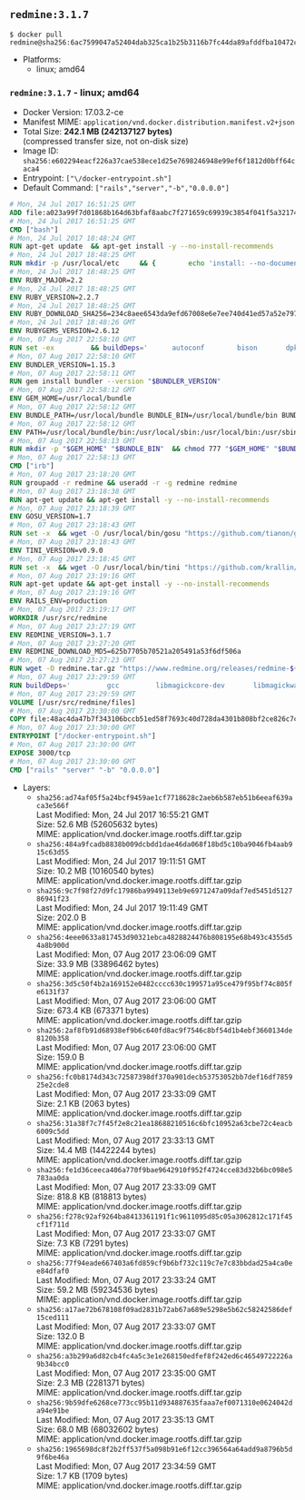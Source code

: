 ## `redmine:3.1.7`

```console
$ docker pull redmine@sha256:6ac7599047a52404dab325ca1b25b3116b7fc44da89afddfba10472cb0594b28
```

-	Platforms:
	-	linux; amd64

### `redmine:3.1.7` - linux; amd64

-	Docker Version: 17.03.2-ce
-	Manifest MIME: `application/vnd.docker.distribution.manifest.v2+json`
-	Total Size: **242.1 MB (242137127 bytes)**  
	(compressed transfer size, not on-disk size)
-	Image ID: `sha256:e602294eacf226a37cae538ece1d25e7698246948e99ef6f1812d0bff64caca4`
-	Entrypoint: `["\/docker-entrypoint.sh"]`
-	Default Command: `["rails","server","-b","0.0.0.0"]`

```dockerfile
# Mon, 24 Jul 2017 16:51:25 GMT
ADD file:a023a99f7d01868b164d63bfaf8aabc7f271659c69939c3854f041f5a3217428 in / 
# Mon, 24 Jul 2017 16:51:25 GMT
CMD ["bash"]
# Mon, 24 Jul 2017 18:48:24 GMT
RUN apt-get update 	&& apt-get install -y --no-install-recommends 		bzip2 		ca-certificates 		libffi-dev 		libgdbm3 		libssl-dev 		libyaml-dev 		procps 		zlib1g-dev 	&& rm -rf /var/lib/apt/lists/*
# Mon, 24 Jul 2017 18:48:25 GMT
RUN mkdir -p /usr/local/etc 	&& { 		echo 'install: --no-document'; 		echo 'update: --no-document'; 	} >> /usr/local/etc/gemrc
# Mon, 24 Jul 2017 18:48:25 GMT
ENV RUBY_MAJOR=2.2
# Mon, 24 Jul 2017 18:48:25 GMT
ENV RUBY_VERSION=2.2.7
# Mon, 24 Jul 2017 18:48:25 GMT
ENV RUBY_DOWNLOAD_SHA256=234c8aee6543da9efd67008e6e7ee740d41ed57a52e797f65043c3b5ec3bcb53
# Mon, 24 Jul 2017 18:48:26 GMT
ENV RUBYGEMS_VERSION=2.6.12
# Mon, 07 Aug 2017 22:58:10 GMT
RUN set -ex 		&& buildDeps=' 		autoconf 		bison 		dpkg-dev 		gcc 		libbz2-dev 		libgdbm-dev 		libglib2.0-dev 		libncurses-dev 		libreadline-dev 		libxml2-dev 		libxslt-dev 		make 		ruby 		wget 		xz-utils 	' 	&& apt-get update 	&& apt-get install -y --no-install-recommends $buildDeps 	&& rm -rf /var/lib/apt/lists/* 		&& wget -O ruby.tar.xz "https://cache.ruby-lang.org/pub/ruby/${RUBY_MAJOR%-rc}/ruby-$RUBY_VERSION.tar.xz" 	&& echo "$RUBY_DOWNLOAD_SHA256 *ruby.tar.xz" | sha256sum -c - 		&& mkdir -p /usr/src/ruby 	&& tar -xJf ruby.tar.xz -C /usr/src/ruby --strip-components=1 	&& rm ruby.tar.xz 		&& cd /usr/src/ruby 		&& { 		echo '#define ENABLE_PATH_CHECK 0'; 		echo; 		cat file.c; 	} > file.c.new 	&& mv file.c.new file.c 		&& autoconf 	&& gnuArch="$(dpkg-architecture --query DEB_BUILD_GNU_TYPE)" 	&& ./configure 		--build="$gnuArch" 		--disable-install-doc 		--enable-shared 	&& make -j "$(nproc)" 	&& make install 		&& dpkg-query --show --showformat '${package}\n' 		| grep -P '^libreadline\d+$' 		| xargs apt-mark manual 	&& apt-get purge -y --auto-remove $buildDeps 	&& cd / 	&& rm -r /usr/src/ruby 		&& gem update --system "$RUBYGEMS_VERSION"
# Mon, 07 Aug 2017 22:58:10 GMT
ENV BUNDLER_VERSION=1.15.3
# Mon, 07 Aug 2017 22:58:11 GMT
RUN gem install bundler --version "$BUNDLER_VERSION"
# Mon, 07 Aug 2017 22:58:12 GMT
ENV GEM_HOME=/usr/local/bundle
# Mon, 07 Aug 2017 22:58:12 GMT
ENV BUNDLE_PATH=/usr/local/bundle BUNDLE_BIN=/usr/local/bundle/bin BUNDLE_SILENCE_ROOT_WARNING=1 BUNDLE_APP_CONFIG=/usr/local/bundle
# Mon, 07 Aug 2017 22:58:12 GMT
ENV PATH=/usr/local/bundle/bin:/usr/local/sbin:/usr/local/bin:/usr/sbin:/usr/bin:/sbin:/bin
# Mon, 07 Aug 2017 22:58:13 GMT
RUN mkdir -p "$GEM_HOME" "$BUNDLE_BIN" 	&& chmod 777 "$GEM_HOME" "$BUNDLE_BIN"
# Mon, 07 Aug 2017 22:58:13 GMT
CMD ["irb"]
# Mon, 07 Aug 2017 23:18:20 GMT
RUN groupadd -r redmine && useradd -r -g redmine redmine
# Mon, 07 Aug 2017 23:18:38 GMT
RUN apt-get update && apt-get install -y --no-install-recommends 		ca-certificates 		wget 	&& rm -rf /var/lib/apt/lists/*
# Mon, 07 Aug 2017 23:18:39 GMT
ENV GOSU_VERSION=1.7
# Mon, 07 Aug 2017 23:18:43 GMT
RUN set -x 	&& wget -O /usr/local/bin/gosu "https://github.com/tianon/gosu/releases/download/$GOSU_VERSION/gosu-$(dpkg --print-architecture)" 	&& wget -O /usr/local/bin/gosu.asc "https://github.com/tianon/gosu/releases/download/$GOSU_VERSION/gosu-$(dpkg --print-architecture).asc" 	&& export GNUPGHOME="$(mktemp -d)" 	&& gpg --keyserver ha.pool.sks-keyservers.net --recv-keys B42F6819007F00F88E364FD4036A9C25BF357DD4 	&& gpg --batch --verify /usr/local/bin/gosu.asc /usr/local/bin/gosu 	&& rm -r "$GNUPGHOME" /usr/local/bin/gosu.asc 	&& chmod +x /usr/local/bin/gosu 	&& gosu nobody true
# Mon, 07 Aug 2017 23:18:43 GMT
ENV TINI_VERSION=v0.9.0
# Mon, 07 Aug 2017 23:18:45 GMT
RUN set -x 	&& wget -O /usr/local/bin/tini "https://github.com/krallin/tini/releases/download/$TINI_VERSION/tini" 	&& wget -O /usr/local/bin/tini.asc "https://github.com/krallin/tini/releases/download/$TINI_VERSION/tini.asc" 	&& export GNUPGHOME="$(mktemp -d)" 	&& gpg --keyserver ha.pool.sks-keyservers.net --recv-keys 6380DC428747F6C393FEACA59A84159D7001A4E5 	&& gpg --batch --verify /usr/local/bin/tini.asc /usr/local/bin/tini 	&& rm -r "$GNUPGHOME" /usr/local/bin/tini.asc 	&& chmod +x /usr/local/bin/tini 	&& tini -h
# Mon, 07 Aug 2017 23:19:16 GMT
RUN apt-get update && apt-get install -y --no-install-recommends 		imagemagick 		libmysqlclient18 		libpq5 		libsqlite3-0 				bzr 		git 		mercurial 		openssh-client 		subversion 	&& rm -rf /var/lib/apt/lists/*
# Mon, 07 Aug 2017 23:19:16 GMT
ENV RAILS_ENV=production
# Mon, 07 Aug 2017 23:19:17 GMT
WORKDIR /usr/src/redmine
# Mon, 07 Aug 2017 23:27:19 GMT
ENV REDMINE_VERSION=3.1.7
# Mon, 07 Aug 2017 23:27:20 GMT
ENV REDMINE_DOWNLOAD_MD5=625b7705b70521a205491a53f6df506a
# Mon, 07 Aug 2017 23:27:23 GMT
RUN wget -O redmine.tar.gz "https://www.redmine.org/releases/redmine-${REDMINE_VERSION}.tar.gz" 	&& echo "$REDMINE_DOWNLOAD_MD5 redmine.tar.gz" | md5sum -c - 	&& tar -xvf redmine.tar.gz --strip-components=1 	&& rm redmine.tar.gz files/delete.me log/delete.me 	&& mkdir -p tmp/pdf public/plugin_assets 	&& chown -R redmine:redmine ./
# Mon, 07 Aug 2017 23:29:59 GMT
RUN buildDeps=' 		gcc 		libmagickcore-dev 		libmagickwand-dev 		libmysqlclient-dev 		libpq-dev 		libsqlite3-dev 		make 		patch 	' 	&& set -ex 	&& apt-get update && apt-get install -y $buildDeps --no-install-recommends 	&& rm -rf /var/lib/apt/lists/* 	&& bundle install --without development test 	&& for adapter in mysql2 postgresql sqlite3; do 		echo "$RAILS_ENV:" > ./config/database.yml; 		echo "  adapter: $adapter" >> ./config/database.yml; 		bundle install --without development test; 		cp Gemfile.lock "Gemfile.lock.${adapter}"; 	done 	&& rm ./config/database.yml 	&& apt-get purge -y --auto-remove $buildDeps
# Mon, 07 Aug 2017 23:29:59 GMT
VOLUME [/usr/src/redmine/files]
# Mon, 07 Aug 2017 23:30:00 GMT
COPY file:48ac4da47b7f343106bccb51ed58f7693c40d728da4301b808bf2ce826c7c41d in / 
# Mon, 07 Aug 2017 23:30:00 GMT
ENTRYPOINT ["/docker-entrypoint.sh"]
# Mon, 07 Aug 2017 23:30:00 GMT
EXPOSE 3000/tcp
# Mon, 07 Aug 2017 23:30:00 GMT
CMD ["rails" "server" "-b" "0.0.0.0"]
```

-	Layers:
	-	`sha256:ad74af05f5a24bcf9459ae1cf7718628c2aeb6b587eb51b6eeaf639aca3e566f`  
		Last Modified: Mon, 24 Jul 2017 16:55:21 GMT  
		Size: 52.6 MB (52605632 bytes)  
		MIME: application/vnd.docker.image.rootfs.diff.tar.gzip
	-	`sha256:484a9fcadb8838b009dcbdd1dae46da068f18bd5c10ba9046fb4aab915c63d55`  
		Last Modified: Mon, 24 Jul 2017 19:11:51 GMT  
		Size: 10.2 MB (10160540 bytes)  
		MIME: application/vnd.docker.image.rootfs.diff.tar.gzip
	-	`sha256:9c7f98f27d9fc17986ba9949113eb9e6971247a09daf7ed5451d512786941f23`  
		Last Modified: Mon, 24 Jul 2017 19:11:49 GMT  
		Size: 202.0 B  
		MIME: application/vnd.docker.image.rootfs.diff.tar.gzip
	-	`sha256:4eee0633a817453d90321ebca4828824476b808195e68b493c4355d54a8b900d`  
		Last Modified: Mon, 07 Aug 2017 23:06:09 GMT  
		Size: 33.9 MB (33896462 bytes)  
		MIME: application/vnd.docker.image.rootfs.diff.tar.gzip
	-	`sha256:3d5c50f4b2a169152e0482cccc630c199571a95ce479f95bf74c805fe6131f37`  
		Last Modified: Mon, 07 Aug 2017 23:06:00 GMT  
		Size: 673.4 KB (673371 bytes)  
		MIME: application/vnd.docker.image.rootfs.diff.tar.gzip
	-	`sha256:2af8fb91d68938ef9b6c640fd8ac9f7546c8bf54d1b4ebf3660134de8120b358`  
		Last Modified: Mon, 07 Aug 2017 23:06:00 GMT  
		Size: 159.0 B  
		MIME: application/vnd.docker.image.rootfs.diff.tar.gzip
	-	`sha256:fc0b8174d343c72587398df370a901decb53753052bb7def16df785925e2cde8`  
		Last Modified: Mon, 07 Aug 2017 23:33:09 GMT  
		Size: 2.1 KB (2063 bytes)  
		MIME: application/vnd.docker.image.rootfs.diff.tar.gzip
	-	`sha256:31a38f7c7f45f2e8c21ea18688210516c6bfc10952a63cbe72c4eacb6009c5dd`  
		Last Modified: Mon, 07 Aug 2017 23:33:13 GMT  
		Size: 14.4 MB (14422244 bytes)  
		MIME: application/vnd.docker.image.rootfs.diff.tar.gzip
	-	`sha256:fe1d36ceeca406a770f9bae9642910f952f4724cce83d32b6bc098e5783aa0da`  
		Last Modified: Mon, 07 Aug 2017 23:33:09 GMT  
		Size: 818.8 KB (818813 bytes)  
		MIME: application/vnd.docker.image.rootfs.diff.tar.gzip
	-	`sha256:f278c92af9264ba8413361191f1c9611095d85c05a3062812c171f45cf1f711d`  
		Last Modified: Mon, 07 Aug 2017 23:33:07 GMT  
		Size: 7.3 KB (7291 bytes)  
		MIME: application/vnd.docker.image.rootfs.diff.tar.gzip
	-	`sha256:77f94eade667403a6fd859cf9b6bf732c119c7e7c83bbdad25a4ca0ee84dfaf0`  
		Last Modified: Mon, 07 Aug 2017 23:33:24 GMT  
		Size: 59.2 MB (59234536 bytes)  
		MIME: application/vnd.docker.image.rootfs.diff.tar.gzip
	-	`sha256:a17ae72b678108f09ad2831b72ab67a689e5298e5b62c58242586def15ced111`  
		Last Modified: Mon, 07 Aug 2017 23:33:07 GMT  
		Size: 132.0 B  
		MIME: application/vnd.docker.image.rootfs.diff.tar.gzip
	-	`sha256:a3b299a6d82cb4fc4a5c3e1e268150edfef8f242ed6c46549722226a9b34bcc0`  
		Last Modified: Mon, 07 Aug 2017 23:35:00 GMT  
		Size: 2.3 MB (2281371 bytes)  
		MIME: application/vnd.docker.image.rootfs.diff.tar.gzip
	-	`sha256:9b59dfe6268ce773cc95b11d934887635faaa7ef0071310e0624042da94e91be`  
		Last Modified: Mon, 07 Aug 2017 23:35:13 GMT  
		Size: 68.0 MB (68032602 bytes)  
		MIME: application/vnd.docker.image.rootfs.diff.tar.gzip
	-	`sha256:1965698dc8f2b2ff537f5a098b91e6f12cc396564a64add9a8796b5d9f6be46a`  
		Last Modified: Mon, 07 Aug 2017 23:34:59 GMT  
		Size: 1.7 KB (1709 bytes)  
		MIME: application/vnd.docker.image.rootfs.diff.tar.gzip
